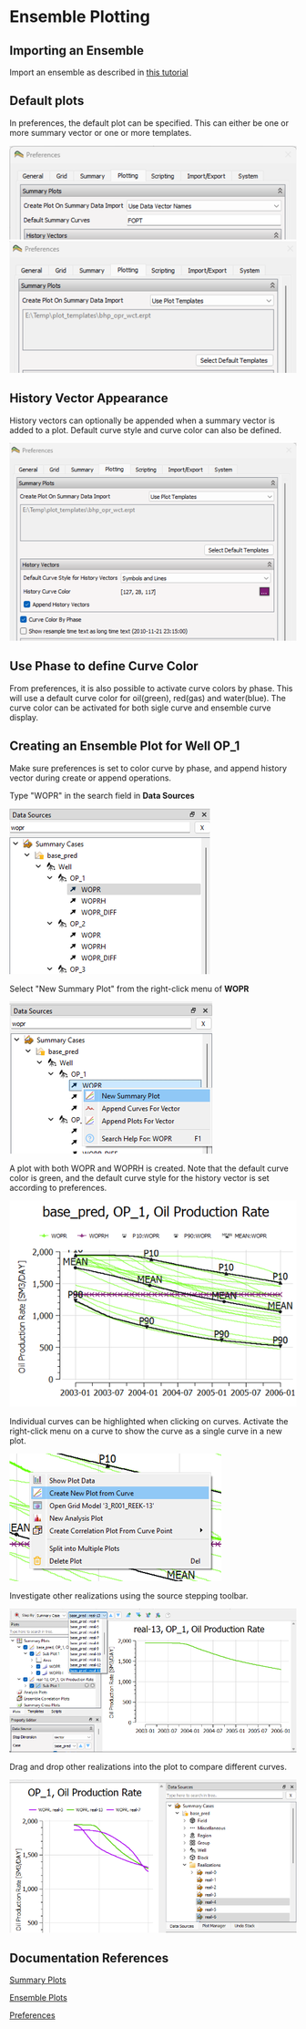 # Ensemble Plotting

## Importing an Ensemble

Import an ensemble as described in [this tutorial](../summary-ensemble/summary-ensemble.md)

## Default plots

In preferences, the default plot can be specified. This can either be one or more summary vector or one or more templates.

![Image](Resources/Pictures/preferences-default-curves.png) ![Image](Resources/Pictures/preferences-default-templates.png)

## History Vector Appearance

History vectors can optionally be appended when a summary vector is added to a plot. Default curve style and curve color can also be defined.

![Image](Resources/Pictures/preferences-history-vectors.png)

## Use Phase to define Curve Color

From preferences, it is also possible to activate curve colors by phase. This will use a default curve color for oil(green), red(gas) and water(blue). The curve color can be activated for both sigle curve and ensemble curve display.

## Creating an Ensemble Plot for Well OP_1

Make sure preferences is set to color curve by phase, and append history vector during create or append operations.


Type "WOPR" in the search field in **Data Sources**

![Image](Resources/Pictures/data-source-filter-wopr.PNG)


Select "New Summary Plot" from the right-click menu of **WOPR**

![Image](Resources/Pictures/data-source-new-summary-plot.PNG)


A plot with both WOPR and WOPRH is created. Note that the default curve color is green, and the default curve style for the history vector is set according to preferences.

![Image](Resources/Pictures/ensemble-wopr-woprh.PNG)

Individual curves can be highlighted when clicking on curves. Activate the right-click menu on a curve to show the curve as a single curve in a new plot.

![Image](Resources/Pictures/new-plot-from-curve.PNG)

Investigate other realizations using the source stepping toolbar.

![Image](Resources/Pictures/single-curve-source-stepping.PNG)

Drag and drop other realizations into the plot to compare different curves.

![Image](Resources/Pictures/drag-drop-realizations.PNG)


## Documentation References
[Summary Plots](https://resinsight.org/plot-window/summaryplots/)

[Ensemble Plots](https://resinsight.org/plot-window/ensembleplotting/)

[Preferences](https://resinsight.org/misc/preferences/#plotting)

